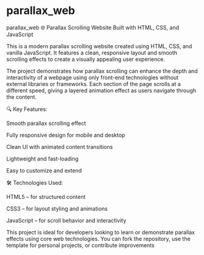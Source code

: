﻿# parallax_web
parallax_web
🌐 Parallax Scrolling Website Built with HTML, CSS, and JavaScript

This is a modern parallax scrolling website created using HTML, CSS, and vanilla JavaScript. It features a clean, responsive layout and smooth scrolling effects to create a visually appealing user experience.

The project demonstrates how parallax scrolling can enhance the depth and interactivity of a webpage using only front-end technologies without external libraries or frameworks. Each section of the page scrolls at a different speed, giving a layered animation effect as users navigate through the content.

🔍 Key Features:

Smooth parallax scrolling effect

Fully responsive design for mobile and desktop

Clean UI with animated content transitions

Lightweight and fast-loading

Easy to customize and extend

🛠️ Technologies Used:

HTML5 – for structured content

CSS3 – for layout styling and animations

JavaScript – for scroll behavior and interactivity

This project is ideal for developers looking to learn or demonstrate parallax effects using core web technologies. You can fork the repository, use the template for personal projects, or contribute improvements
